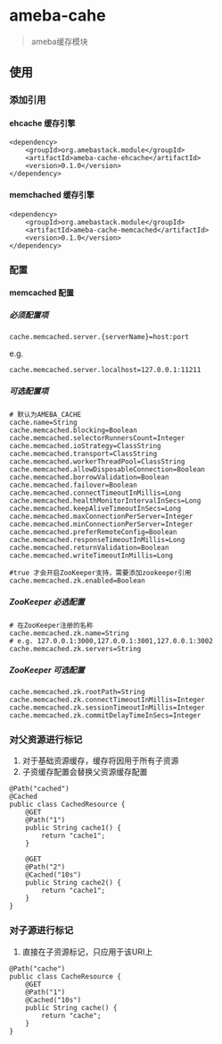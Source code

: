 ameba-cahe
==========

> ameba缓存模块

## 使用

### 添加引用

#### ehcache 缓存引擎

```
<dependency>
    <groupId>org.amebastack.module</groupId>
    <artifactId>ameba-cache-ehcache</artifactId>
    <version>0.1.0</version>
</dependency>
```

#### memchached 缓存引擎

```
<dependency>
    <groupId>org.amebastack.module</groupId>
    <artifactId>ameba-cache-memcached</artifactId>
    <version>0.1.0</version>
</dependency>
```

### 配置

#### memcached 配置

##### 必须配置项

```
cache.memcached.server.{serverName}=host:port
```

e.g.

```
cache.memcached.server.localhost=127.0.0.1:11211
```

##### 可选配置项

```
# 默认为AMEBA_CACHE
cache.name=String
cache.memcached.blocking=Boolean
cache.memcached.selectorRunnersCount=Integer
cache.memcached.ioStrategy=ClassString
cache.memcached.transport=ClassString
cache.memcached.workerThreadPool=ClassString
cache.memcached.allowDisposableConnection=Boolean
cache.memcached.borrowValidation=Boolean
cache.memcached.failover=Boolean
cache.memcached.connectTimeoutInMillis=Long
cache.memcached.healthMonitorIntervalInSecs=Long
cache.memcached.keepAliveTimeoutInSecs=Long
cache.memcached.maxConnectionPerServer=Integer
cache.memcached.minConnectionPerServer=Integer
cache.memcached.preferRemoteConfig=Boolean
cache.memcached.responseTimeoutInMillis=Long
cache.memcached.returnValidation=Boolean
cache.memcached.writeTimeoutInMillis=Long

#true 才会开启ZooKeeper支持，需要添加zookeeper引用
cache.memcached.zk.enabled=Boolean
```

##### ZooKeeper 必选配置

```
# 在ZooKeeper注册的名称
cache.memcached.zk.name=String
# e.g. 127.0.0.1:3000,127.0.0.1:3001,127.0.0.1:3002
cache.memcached.zk.servers=String
```

##### ZooKeeper 可选配置

```
cache.memcached.zk.rootPath=String
cache.memcached.zk.connectTimeoutInMillis=Integer
cache.memcached.zk.sessionTimeoutInMillis=Integer
cache.memcached.zk.commitDelayTimeInSecs=Integer
```

### 对父资源进行标记
1. 对于基础资源缓存，缓存将因用于所有子资源
2. 子资缓存配置会替换父资源缓存配置

```
@Path("cached")
@Cached
public class CachedResource {
    @GET
    @Path("1")
    public String cache1() {
        return "cache1";
    }
    
    @GET
    @Path("2")
    @Cached("10s")
    public String cache2() {
        return "cache1";
    }
}
```
### 对子源进行标记
1. 直接在子资源标记，只应用于该URI上

```
@Path("cache")
public class CacheResource {
    @GET
    @Path("1")
    @Cached("10s")
    public String cache() {
        return "cache";
    }
}
```
